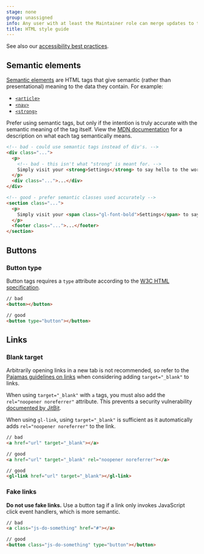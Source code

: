 ```yaml
---
stage: none
group: unassigned
info: Any user with at least the Maintainer role can merge updates to this content. For details, see https://docs.gitlab.com/development/development_processes/#development-guidelines-review.
title: HTML style guide
---
```


See also our [accessibility best practices](../accessibility/best_practices.md).

## Semantic elements

[Semantic elements](https://developer.mozilla.org/en-US/docs/Glossary/Semantics) are HTML tags that
give semantic (rather than presentational) meaning to the data they contain. For example:

- [`<article>`](https://developer.mozilla.org/en-US/docs/Web/HTML/Element/article)
- [`<nav>`](https://developer.mozilla.org/en-US/docs/Web/HTML/Element/nav)
- [`<strong>`](https://developer.mozilla.org/en-US/docs/Web/HTML/Element/strong)

Prefer using semantic tags, but only if the intention is truly accurate with the semantic meaning
of the tag itself. View the [MDN documentation](https://developer.mozilla.org/en-US/docs/Web/HTML/Element)
for a description on what each tag semantically means.

```html
<!-- bad - could use semantic tags instead of div's. -->
<div class="...">
  <p>
    <!-- bad - this isn't what "strong" is meant for. -->
    Simply visit your <strong>Settings</strong> to say hello to the world.
  </p>
  <div class="...">...</div>
</div>

<!-- good - prefer semantic classes used accurately -->
<section class="...">
  <p>
    Simply visit your <span class="gl-font-bold">Settings</span> to say hello to the world.
  </p>
  <footer class="...">...</footer>
</section>
```

## Buttons

### Button type

Button tags requires a `type` attribute according to the [W3C HTML specification](https://www.w3.org/TR/2011/WD-html5-20110525/the-button-element.html#dom-button-type).

```html
// bad
<button></button>

// good
<button type="button"></button>
```

## Links

### Blank target

Arbitrarily opening links in a new tab is not recommended, so refer to the [Pajamas guidelines on links](https://design.gitlab.com/components/link) when considering adding `target="_blank"` to links.

When using `target="_blank"` with `a` tags, you must also add the `rel="noopener noreferrer"` attribute. This prevents a security vulnerability [documented by JitBit](https://www.jitbit.com/alexblog/256-targetblank---the-most-underestimated-vulnerability-ever/).

When using `gl-link`, using `target="_blank"` is sufficient as it automatically adds `rel="noopener noreferrer"` to the link.

```html
// bad
<a href="url" target="_blank"></a>

// good
<a href="url" target="_blank" rel="noopener noreferrer"></a>

// good
<gl-link href="url" target="_blank"></gl-link>
```

### Fake links

**Do not use fake links.** Use a button tag if a link only invokes JavaScript click event handlers, which is more semantic.

```html
// bad
<a class="js-do-something" href="#"></a>

// good
<button class="js-do-something" type="button"></button>
```
